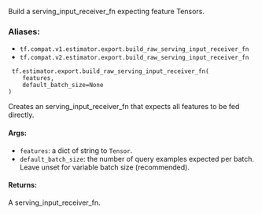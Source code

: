 
Build a serving_input_receiver_fn expecting feature Tensors.
### Aliases:
- `tf.compat.v1.estimator.export.build_raw_serving_input_receiver_fn`
- `tf.compat.v2.estimator.export.build_raw_serving_input_receiver_fn`

```
 tf.estimator.export.build_raw_serving_input_receiver_fn(
    features,
    default_batch_size=None
)
```

Creates an serving_input_receiver_fn that expects all features to be fed directly.
#### Args:
- `features`: a dict of string to `Tensor`.
- `default_batch_size`: the number of query examples expected per batch. Leave unset for variable batch size (recommended).
#### Returns:

A serving_input_receiver_fn.
